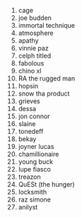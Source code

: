 1. cage
2. joe budden
3. immortal technique
4. atmosphere
5. apathy
6. vinnie paz
7. celph titled
8. fabolous
9. chino xl
10. RA the rugged man
11. hopsin
12. snow tha product
13. grieves
14. dessa
15. jon connor
16. slaine
17. tonedeff
18. bekay
19. joyner lucas
20. chamillionaire
21. young buck
22. lupe fiasco
23. treazon
24. QuESt (the hunger)
25. locksmith
26. raz simone
27. anilyst



